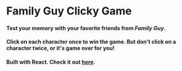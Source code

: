 # Family Guy Clicky Game

#### Test your memory with your favorite friends from *Family Guy*.

#### Click on each character once to win the game. But don't click on a character twice, or it's game over for you!

#### Built with React. Check it out [here](https://eddiev15.github.io/clicky-game/).

